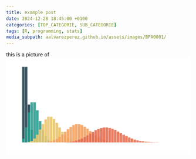 ```yaml
---
title: example post
date: 2024-12-28 18:45:00 +0100
categories: [TOP_CATEGORIE, SUB_CATEGORIE]
tags: [R, programming, stats]
media_subpath: aalvarezperez.github.io/assets/images/BPA0001/
---
```


this is a picture of ![probability mass function](/assets/images/BPA0001/poisson_pmf.png)

